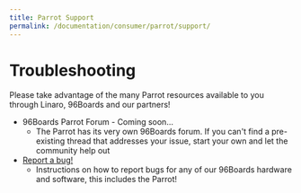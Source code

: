 ```yaml
---
title: Parrot Support
permalink: /documentation/consumer/parrot/support/
---
```

# Troubleshooting

Please take advantage of the many Parrot resources available to you through Linaro, 96Boards and our partners!

- 96Boards Parrot Forum - Coming soon...
   - The Parrot has its very own 96Boards forum. If you can't find a pre-existing thread that addresses your issue, start your own and let the community help out
- [Report a bug!](/documentation/Extras/Report_a_bug.md.html)
   - Instructions on how to report bugs for any of our 96Boards hardware and software, this includes the Parrot!